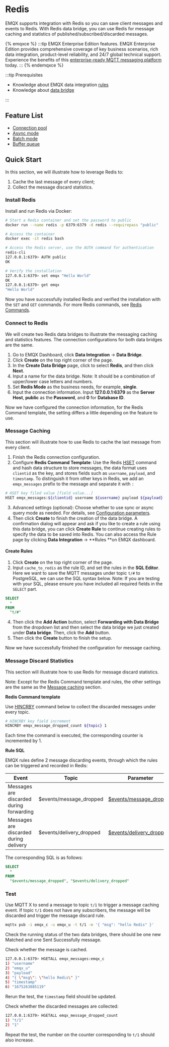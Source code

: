 # Redis

EMQX supports integration with Redis so you can save client messages and events to Redis. With Redis data bridge, you can use Redis for message caching and statistics of published/subscribed/discarded messages.

{% emqxce %}
:::tip
EMQX Enterprise Edition features. EMQX Enterprise Edition provides comprehensive coverage of key business scenarios, rich data integration, product-level reliability, and 24/7 global technical support. Experience the benefits of this [enterprise-ready MQTT messaging platform](https://www.emqx.com/en/try?product=enterprise) today.
:::
{% endemqxce %}

<!-- TODO 确认是否支持数据发布订阅操作、消息队列等场景。 -->

:::tip Prerequisites

- Knowledge about EMQX data integration [rules](./rules.md)
- Knowledge about [data bridge](./data-bridges.md)

:::


## Feature List

- [Connection pool](./data-bridges.md#connection-pool)
- [Async mode](./data-bridges.md#async-mode)
- [Batch mode](./data-bridges.md#batch-mode)
- [Buffer queue](./data-bridges.md#buffer-queue)

<!-- TODO 配置参数 需要补充链接到配置手册对应配置章节。 -->

## Quick Start

In this section, we will illustrate how to leverage Redis to:

1. Cache the last message of every client;
2. Collect the message discard statistics.

### Install Redis

Install and run Redis via Docker:

```bash
# Start a Redis container and set the password to public
docker run --name redis -p 6379:6379 -d redis --requirepass "public"

# Access the container
docker exec -it redis bash

# Access the Redis server, use the AUTH command for authentication
redis-cli
127.0.0.1:6379> AUTH public
OK

# Verify the installation
127.0.0.1:6379> set emqx "Hello World"
OK
127.0.0.1:6379> get emqx
"Hello World"
```

Now you have successfully installed Redis and verified the installation with the `SET` and `GET` commands. For more Redis commands, see [Redis Commands](https://redis.io/commands/).

### Connect to Redis

We will create two Redis data bridges to illustrate the messaging caching and statistics features. The connection configurations for both data bridges are the same.

1. Go to EMQX Dashboard, click **Data Integration** -> **Data Bridge**.
2. Click **Create** on the top right corner of the page.
3. In the **Create Data Bridge** page, click to select **Redis**, and then click **Next**.
4. Input a name for the data bridge. Note: It should be a combination of upper/lower case letters and numbers.
5. Set **Redis Mode** as the business needs, for example, **single**.
6. Input the connection information. Input **127.0.0.1:6379** as the **Server Host**, **public** as the **Password**, and **0** for **Database ID**.

Now we have configured the connection information, for the Redis Command template, the setting differs a little depending on the feature to use.

### Message Caching

This section will illustrate how to use Redis to cache the last message from every client.

1. Finish the Redis connection configuration.
2. Configure **Redis Command Template**: Use the Redis [HSET](https://redis.io/commands/hset/) command and hash data structure to store messages, the data format uses `clientid` as the key, and stores fields such as `username`, `payload`, and `timestamp`. To distinguish it from other keys in Redis, we add an `emqx_messages` prefix to the message and separate it with `:`

```bash
# HSET key filed value [field value...]
HSET emqx_messages:${clientid} username ${username} payload ${payload} timestamp ${timestamp}
```

  <!-- TODO 同时执行多个 Redis 命令? -->

3. Advanced settings (optional):  Choose whether to use sync or async query mode as needed. For details, see [Configuration parameters](#Configuration).
4. Then click **Create** to finish the creation of the data bridge. A confirmation dialog will appear and ask if you like to create a rule using this data bridge, you can click **Create Rule** to continue creating rules to specify the data to be saved into Redis. You can also access the Rule page by clicking **Data Integration** -> **Rules **on EMQX dashboard.

#### Create Rules

1. Click **Create** on the top right corner of the page.
2. Input `cache_to_redis` as the rule ID, and set the rules in the **SQL Editor**. Here we want to save the MQTT messages under topic `t/#`  to PostgreSQL, we can use the SQL syntax below. Note: If you are testing with your SQL, please ensure you have included all required fields in the `SELECT` part.

```sql
SELECT
  *
FROM
  "t/#"
```

4. Then click the **Add Action** button, select **Forwarding with Data Bridge** from the dropdown list and then select the data bridge we just created under **Data bridge**. Then, click the **Add** button.
4. Then click the **Create** button to finish the setup.

Now we have successfully finished the configuration for message caching.

### Message Discard Statistics

This section will illustrate how to use Redis for message discard statistics.

Note: Except for the Redis Command template and rules, the other settings are the same as the [Message caching](#消息暂存) section.

**Redis Command template**

Use [HINCRBY](https://redis.io/commands/hincrby/) command below to collect the discarded messages under every topic.

```bash
# HINCRBY key field increment
HINCRBY emqx_message_dropped_count ${topic} 1
```

Each time the command is executed, the corresponding counter is incremented by 1.

**Rule SQL**

EMQX rules define 2 message discarding events, through which the rules can be triggered and recorded in Redis:

| Event                                    | Topic                    | Parameter                                                    |
| ---------------------------------------- | ------------------------ | ------------------------------------------------------------ |
| Messages are discarded during forwarding | $events/message_dropped | [$events/message_dropped](./rule-sql-events-and-fields.md#events-message-dropped) |
| Messages are discarded during delivery   | $events/delivery_dropped | [$events/delivery_dropped](./rule-sql-events-and-fields.md#events-delivery-dropped) |

The corresponding SQL is as follows:

```sql
SELECT
  *
FROM
  "$events/message_dropped", "$events/delivery_dropped"
```

### Test

Use MQTT X  to send a message to topic  `t/1`  to trigger a message caching event. If topic  `t/1`  does not have any subscribers, the message will be discarded and trigger the message discard rule.

```bash
mqttx pub -i emqx_c -u emqx_u -t t/1 -m '{ "msg": "hello Redis" }'
```

Check the running status of the two data bridges, there should be one new Matched and one Sent Successfully message.

Check whether the message is cached.

```bash
127.0.0.1:6379> HGETALL emqx_messages:emqx_c
1) "username"
2) "emqx_u"
3) "payload"
4) "{ \"msg\": \"hello Redis\" }"
5) "timestamp"
6) "1675263885119"
```

Rerun the test, the `timestamp` field should be updated.

Check whether the discarded messages are collected:

```bash
127.0.0.1:6379> HGETALL emqx_message_dropped_count
1) "t/1"
2) "1"
```

Repeat the test, the number on the counter corresponding to `t/1` should also increase.
